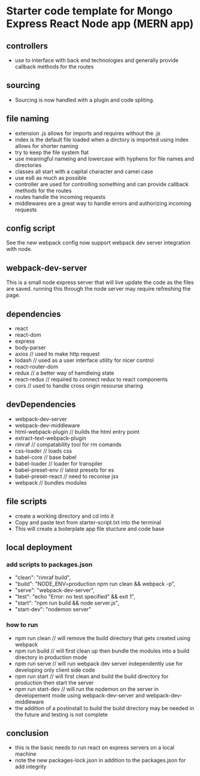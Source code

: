 # Starter code template for Mongo Express React Node app (MERN app)

## controllers
- use to interface with back end technologies and generally provide callback methods for the routes

## sourcing
- Sourcing is now handled with a plugin and code spliting.

## file naming
- extension .js allows for imports and requires without the .js
- index is the default file loaded when a dirctory is imported using index allows for shorter naming
- try to keep the file system flat
- use meaningful nameing and lowercase with hyphens for file names and directories
- classes all start with a capital character and camel case
- use es6 as much as possible
- controller are used for controlling something and can provide callback methods for the routes
- routes handle the incoming requests
- middlewares are a great way to handle errors and authorizing incoming requests
## config script
See the new webpack config now support webpack dev server integration with node.

## webpack-dev-server
This is a small node express server that will live update the code as the files are saved.
running this through the node server may require refreshing the page.

## dependencies
- react
- react-dom
- express
- body-parser
- axios // used to make http request
- lodash // used as a user interface utility for nicer control
- react-router-dom
- redux // a better way of hamdleing state
- react-redux // required to connect redux to react components
- cors // used to handle cross origin resourse sharing

## devDependencies
- webpack-dev-server
- webpack-dev-middleware
- html-webpack-plugin // builds the html entry point
- extract-text-webpack-plugin
- rimraf // compatability tool for rm comands
- css-loader // loads css
- babel-core // base babel
- babel-loader // loader for transpiler
- babel-preset-env // latest presets for es
- babel-preset-react // need to reconise jsx
- webpack // bundles modules


## file scripts
- create a working directory and cd into it
- Copy and paste text from starter-script.txt into the terminal
- This will create a boilerplate app file stucture and code base

## local deployment
### add scripts to packages.json
-   "clean": "rimraf build",
-   "build": "NODE_ENV=production npm run clean && webpack -p",
-   "serve": "webpack-dev-server",
-   "test": "echo \"Error: no test specified\" && exit 1",
-   "start": "npm run build && node server.js",
-   "start-dev": "nodemon server"
### how to run
- npm run clean // will remove the build directory that gets created using webpack
- npm run build // will first clean up then bundle the modules into a build directory in production mode
- npm run serve // will run webpack dev server independently use for developing only client side code
- npm run start // will first clean and build the build directory for production then start the server
- npm run start-dev // will run the nodemon on the server in developement mode using webpack-dev-server and webpack-dev-middleware
- the addition of a postinstall to build the build directory may be needed in the future and testing is not complete 

## conclusion

- this is the basic needs to run react on express servers on a local machine
- note the new packages-lock.json in addition to the packages.json for add integrity
